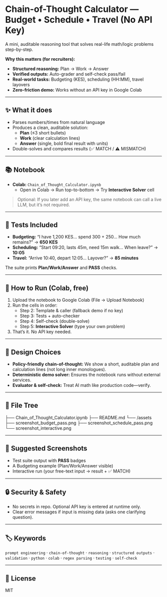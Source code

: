 # Chain-of-Thought Calculator — Budget • Schedule • Travel (No API Key)

A mini, auditable reasoning tool that solves real-life math/logic problems step-by-step.

**Why this matters (for recruiters):**
- **Structured reasoning:** Plan → Work → Answer
- **Verified outputs:** Auto-grader and self-check pass/fail
- **Real-world tasks:** Budgeting (KES), scheduling (HH:MM), travel layovers
- **Zero-friction demo:** Works without an API key in Google Colab

---

## ✨ What it does
- Parses numbers/times from natural language
- Produces a clean, auditable solution:
  - **Plan** (≤3 short bullets)
  - **Work** (clear calculation lines)
  - **Answer** (single, bold final result with units)
- Double-solves and compares results (✅ MATCH / ⚠️ MISMATCH)

---

## 📚 Notebook
- **Colab:** `Chain_of_Thought_Calculator.ipynb`  
  - Open in Colab → Run top-to-bottom → Try **Interactive Solver** cell

> Optional: If you later add an API key, the same notebook can call a live LLM, but it’s not required.

---

## 🧪 Tests Included
- **Budgeting:** “I have 1,200 KES… spend 300 + 250… How much remains?” → **650 KES**
- **Scheduling:** “Start 09:20, lasts 45m, need 15m walk… When leave?” → **10:05**
- **Travel:** “Arrive 10:40, depart 12:05… Layover?” → **85 minutes**

The suite prints **Plan/Work/Answer** and **PASS** checks.

---

## 🚀 How to Run (Colab, free)
1. Upload the notebook to Google Colab (File → Upload Notebook)  
2. Run the cells in order:
   - Step 2: Template & caller (fallback demo if no key)
   - Step 3: Tests + auto-checker
   - Step 4: Self-check (double-solve)
   - Step 5: **Interactive Solver** (type your own problem)
3. That’s it. No API key needed.

---

## 🧠 Design Choices
- **Policy-friendly chain-of-thought:** We show a short, auditable plan and calculation lines (not long inner monologues).
- **Deterministic demo solver:** Ensures the notebook runs without external services.
- **Evaluator & self-check:** Treat AI math like production code—verify.

---

## 🧩 File Tree
├── Chain_of_Thought_Calculator.ipynb
├── README.md
└── /assets
├── screenshot_budget_pass.png
├── screenshot_schedule_pass.png
└── screenshot_interactive.png


---

## 📸 Suggested Screenshots
- Test suite output with **PASS** badges
- A Budgeting example (Plan/Work/Answer visible)
- Interactive run (your free-text input → result + ✅ MATCH)

---

## 🔒 Security & Safety
- No secrets in repo. Optional API key is entered at runtime only.
- Clear error messages if input is missing data (asks one clarifying question).

---

## 🏷️ Keywords
`prompt engineering` · `chain-of-thought` · `reasoning` · `structured outputs` · `validation` · `python` · `colab` · `regex parsing` · `testing` · `self-check`

---

## 📜 License
MIT


